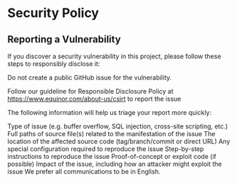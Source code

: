 # Security Policy


## Reporting a Vulnerability

If you discover a security vulnerability in this project, please follow these steps to responsibly disclose it:

Do not create a public GitHub issue for the vulnerability.

Follow our guideline for Responsible Disclosure Policy at https://www.equinor.com/about-us/csirt to report the issue

The following information will help us triage your report more quickly:

Type of issue (e.g. buffer overflow, SQL injection, cross-site scripting, etc.)
Full paths of source file(s) related to the manifestation of the issue
The location of the affected source code (tag/branch/commit or direct URL)
Any special configuration required to reproduce the issue
Step-by-step instructions to reproduce the issue
Proof-of-concept or exploit code (if possible)
Impact of the issue, including how an attacker might exploit the issue
We prefer all communications to be in English.
